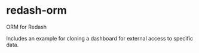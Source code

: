 # redash-orm
ORM for Redash

Includes an example for cloning a dashboard for external access to specific data.
